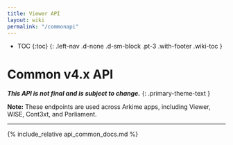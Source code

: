 ```yaml
---
title: Viewer API
layout: wiki
permalink: "/commonapi"
---
```


- TOC
{:toc}
{: .left-nav .d-none .d-sm-block .pt-3 .with-footer .wiki-toc }

<div class="collapse-btn d-none d-sm-block"
  onclick="toggleToc()">
  <span class="fa fa-angle-double-left">
  </span>
</div>

<div class="full-height-container with-footer pt-3 pr-2 pl-2 pb-3 api-container" markdown="1">

# Common v4.x API

**_This API is not final and is subject to change._**
{: .primary-theme-text }

**Note:** These endpoints are used across Arkime apps, including Viewer, WISE, Cont3xt, and Parliament.

---

{% include_relative api_common_docs.md %}

</div>
